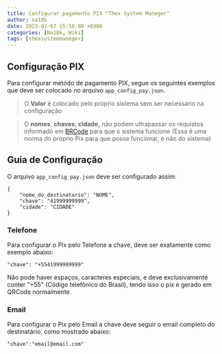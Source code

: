 ```yaml
---
title: Configurar pagamento PIX "Thex System Maneger"
author: na18k
date: 2023-02-07 15:59:00 +0300
categories: [Na18k, Wiki]
tags: [thexsystemmaneger]
---
```


## Configuração PIX

Para configurar metódo de pagamento PIX, segue os seguintes exemplos que deve ser colocado no arquivo `app_config_pay.json`.

> O **Valor** é colocado pelo próprio sistema sem ser necessário na configuração

> O **nomes**, **chaves**, **cidade,** não podem ultrapassar os requistos informado em [BRCode](https://www.bcb.gov.br/content/estabilidadefinanceira/spb_docs/ManualBRCode.pdf) para que o sistema funcione (Essa é uma norma do próprio Pix para que possa funcionar, e não do sistema)


## Guia de Configuração
O arquivo `app_config_pay.json` deve ser configurado assim:

    {    
	    "nome_do_destinatario": "NOME",  
    	"chave": "41999999999",  
    	"cidade": "CIDADE"  
    }

### Telefone

Para configurar o Pix pelo Telefone a chave, deve ser exatamente como exemplo abaixo:

    "chave": "+5541999999999"

Não pode haver espaços, caracteres especiais, e deve exclusivamente conter "+55" (Código telefônico do Brasil), tendo isso o pix é gerado em QRCode normalmente.

### Email

Para configurar o Pix pelo Email a chave deve seguir o email completo do destinatário, como mostrado abaixo:

    "chave":"email@email.com"
